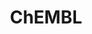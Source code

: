 ---
bigquery: https://console.cloud.google.com/bigquery?p=patents-public-data&d=ebi_chembl&page=dataset
citation: '"The ChEMBL database in 2017." Anna Gaulton, Anne Hersey, Michał Nowotka,
  A Patrícia Bento, Jon Chambers, David Mendez, Prudence Mutowo, Francis Atkinson,
  Louisa J Bellis, Elena Cibrián-Uhalte, Mark Davies, Nathan Dedman, Anneli Karlsson,
  María Paula Magariños, John P Overington, George Papadatos, Ines Smit, Andrew R
  Leach Nucleic acids Research (2017) 45 (Database Issue), D945-D954'
contributors: European Bioinformatics Institute
cost: None
description: ChEMBL Data is a manually curated database of small molecules used in
  drug discovery, including information about existing patented drugs.
documentation: 'schema: https://www.ebi.ac.uk/chembl/db_schema


  '
last_edit: 04/10/2022, 11:39:59
location: https://console.cloud.google.com/marketplace/product/google_patents_public_datasets/chembl
maintained_by: EMBL-EBI, an outstation of European Molecular Biology Laboratory
related_publications: '

  ChEMBL: towards direct deposition of bioassay data.


  Mendez D, Gaulton A, Bento AP, Chambers J, De Veij M, Félix E, Magariños MP, Mosquera
  JF, Mutowo P, Nowotka M, Gordillo-Marañón M, Hunter F, Junco L, Mugumbate G, Rodriguez-Lopez
  M, Atkinson F, Bosc N, Radoux CJ, Segura-Cabrera A, Hersey A, Leach AR.


  — Nucleic Acids Res. 2019; 47(D1):D930-D940. doi: 10.1093/nar/gky1075

  '
schema_fields:
- name
- warning_year
- description
- inorganic_flag
- class_level
- hba_lipinski
- last_active
- usan_stem
- target_type
- assay_tax_id
- l7
- mc_target_accession
- mc_target_name
- dosed_ingredient
- acd_logp
- creation_date
- record_id
- priority
- domain_description
- ass_cls_map_id
- level4_description
- assay_tissue
- value
- qudt_units
- le
- metref_id
- full_molformula
- heavy_atoms
- first_page
- efo_term
- status
- met_id
- target_mapping
- standard_units
- caloha_id
- sequence
- downgraded
- atc_code
- mc_organism
- short_name
- published_value
- std_act_id
- strength
- tissue_id
- drug_product_flag
- site_residues
- title
- ad_type
- l5
- standard_inchi
- withdrawn_country
- standard_value
- targcomp_id
- src_compound_id
- l1
- cx_logp
- path
- published_units
- alert_set_id
- level1_description
- ap_id
- research_stem
- warning_class
- withdrawn_flag
- tax_id
- src_assay_id
- doi
- mol_hrac_id
- usan_stem_id
- smid
- mw_monoisotopic
- rtb
- uo_units
- oral
- bei
- protein_class_id
- idx
- chebi_par_id
- warnref_id
- src_id
- trade_name
- uberon_id
- activity_id
- assay_strain
- cell_id
- compound_name
- assay_id
- go_id
- qed_weighted
- canonical_smiles
- standard_upper_value
- first_in_class
- compound_key
- subgroup
- pathway_key
- assay_organism
- last_page
- bao_endpoint
- parenteral
- enzyme_tid
- standard_text_value
- ddd_value
- assay_test_type
- withdrawn_year
- ref_id
- mutation
- level4
- prod_pat_id
- route
- cell_source_tax_id
- max_phase_for_ind
- units
- hba
- l2
- potential_duplicate
- product_id
- who_extra
- mesh_id
- psa
- rgid
- ddd_comment
- species_group_flag
- delist_flag
- pubmed_id
- doc_type
- aidx
- version
- num_lipinski_ro5_violations
- patent_no
- stem
- approval_date
- parent_molregno
- hbd
- isoform
- start_position
- disease_efficacy
- compsyn_id
- ref_type
- relation
- first_approval
- level5
- who_name
- molfile
- num_ro5_violations
- entity_type
- component_id
- stem_class
- usan_stem_definition
- domain_id
- res_stem_id
- annotation
- targrel_id
- metabolite_record_id
- patent_expire_date
- level3_description
- activity_count
- entity_id
- src_short_name
- level2
- helm_notation
- protclasssyn_id
- journal
- comp_go_id
- action_type
- volume
- l8
- mec_id
- acd_most_apka
- mechanism_comment
- level3
- major_class
- max_phase
- normal_range_min
- tid_fixed
- active_ingredient
- ingredient
- synonyms
- job_id
- clo_id
- chembl_id
- warning_type
- toid
- site_id
- definition
- pref_name
- submission_date
- cell_description
- co_stem_id
- usan_year
- selectivity_comment
- company
- component_type
- substrate_record_id
- activity_comment
- text_value
- innovator_company
- data_validity_comment
- class_type
- direct_interaction
- l6
- frac_code
- updated_by
- bao_id
- drug_record_id
- patent_id
- previous_company
- abstract
- organism
- chirality
- source
- syn_type
- assay_desc
- patent_use_code
- published_type
- prediction_method
- cx_most_apka
- alert_id
- dosage_form
- acd_most_bpka
- protein_class_desc
- nda_type
- mol_atc_id
- enzyme_name
- molecule_type
- indref_id
- doc_id
- related_tid
- authors
- molregno
- l4
- curated_by
- year
- standard_flag
- availability_type
- cl_lincs_id
- topical
- assay_class_id
- smarts
- molsyn_id
- assay_subcellular_fraction
- cx_logd
- warning_description
- drug_substance_flag
- source_domain_id
- ro3_pass
- mol_irac_id
- ddd_admr
- formulation_id
- applicant_full_name
- pathway_id
- curation_comment
- hbd_lipinski
- mol_frac_id
- cell_ontology_id
- result_flag
- assay_source
- frac_class_id
- l3
- molecular_species
- homologue
- molecular_mechanism
- standard_relation
- oc_id
- natural_product
- parameter_type
- assay_category
- country
- pchembl_value
- alogp
- assay_cell_type
- mesh_heading
- mecref_id
- type
- tid
- tbl
- usan_substem
- parent_type
- relationship
- variant_id
- cellosaurus_id
- relationship_type
- efo_id
- mechanism_of_action
- black_box_warning
- domain_name
- warning_id
- issue
- mw_freebase
- indication_class
- assay_param_id
- protein_class_synonym
- stat
- comments
- withdrawn_reason
- biocomp_id
- ddd_units
- mc_target_type
- parent_id
- withdrawn_class
- hrac_code
- structure_type
- aspect
- published_relation
- parent_go_id
- full_mwt
- bao_format
- prodrug
- cell_name
- as_id
- hrac_class_id
- irac_code
- bto_id
- alert_name
- label
- binding_site_comment
- comp_class_id
- therapeutic_flag
- src_description
- relationship_desc
- sei
- cpd_str_alert_id
- sequence_md5sum
- acd_logd
- db_version
- cx_most_bpka
- standard_inchi_key
- ddd_id
- polymer_flag
- level1
- set_name
- compd_id
- cell_source_tissue
- active_molregno
- cell_source_organism
- end_position
- site_name
- sitecomp_id
- log_id
- cidx
- aromatic_rings
- confidence
- normal_range_max
- component_synonym
- mc_tax_id
- met_comment
- upper_value
- orig_description
- accession
- updated_on
- warning_country
- confidence_score
- publication_number
- irac_class_id
- db_source
- parameter_value
- actsm_id
- predbind_id
- ref_url
- assay_type
- ridx
- lle
- domain_type
- drugind_id
- met_conversion
- level2_description
- standard_type
- num_alerts
- target_desc
shortname: chembl
tags:
- biotechnology
- health
- chemical
- bioinformatics
- medical
terms_of_use: CC BY-SA 3.0
title: ChEMBL
uuid: e232a192-965c-4ec9-904c-155b6dfe56c5
---